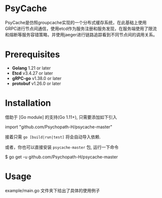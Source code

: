 # PsyCache
PsyCache是仿照groupcache实现的一个分布式缓存系统，在此基础上使用GRPC进行节点间通信，使用etcd作为服务注册和服务发现，在服务端使用了限流和熔断等服务容错策略，并使用jaeger进行链路追踪看到不同节点间的调用关系。

#  Prerequisites
- **Golang** 1.21 or later
- **Etcd** v3.4.27 or later
-  **gRPC-go** v1.38.0 or later
-  **protobuf** v1.26.0 or later

# Installation

借助于 [Go module] 的支持(Go 1.11+), 只需要添加如下引入

import "github.com/Psychopath-H/psycache-master"

接着只需 `go [build|run|test]` 将会自动导入依赖.

或者，你也可以直接安装 `psycache-master` 包, 运行一下命令

$ go get -u github.com/Psychopath-H/psycache-master

# Usage

example/main.go 文件夹下给出了具体的使用例子
